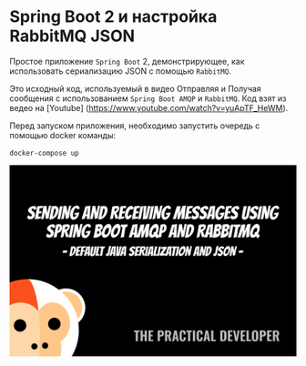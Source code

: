 
# Spring Boot 2 и настройка RabbitMQ JSON

Простое приложение `Spring Boot` 2, демонстрирующее, как использовать сериализацию JSON с помощью 
`RabbitMQ`.

Это исходный код, используемый в видео Отправляя и Получая сообщения с использованием `Spring Boot AMQP` и `RabbitMQ`. 
Код взят из ведео на [Youtube] (https://www.youtube.com/watch?v=yuApTF_HeWM).

Перед запуском приложения, необходимо запустить очередь с помощью docker команды:

```
docker-compose up
```

[![Отправка и получение сообщений с использованием Spring Boot AMQP и RabbitMQ](img/cover.png)](https://www.youtube.com/watch?v=yuApTF_HeWM)
